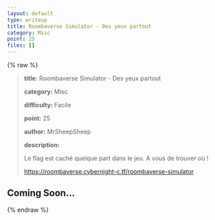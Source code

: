 ```yaml
---
layout: default
type: writeup
title: Roombaverse Simulator - Des yeux partout
category: Misc
point: 25
files: []
---
```


{% raw %}
> **title:** Roombaverse Simulator - Des yeux partout
>
> **category:** Misc
>
> **difficulty:** Facile
>
> **point:** 25
>
> **author:** MrSheepSheep
>
> **description:**
>
> Le flag est caché quelque part dans le jeu. A vous de trouver où !
>
> 
>
> https://roombaverse.cybernight-c.tf/roombaverse-simulator

## Coming Soon...

{% endraw %}
